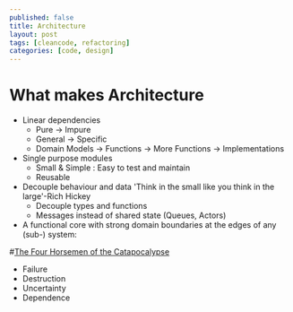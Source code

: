 ```yaml
---
published: false
title: Architecture
layout: post
tags: [cleancode, refactoring]
categories: [code, design]
---
```

# What makes Architecture

 * Linear dependencies
   * Pure -> Impure
   * General -> Specific
   * Domain Models -> Functions -> More Functions -> Implementations
 * Single purpose modules
   * Small & Simple : Easy to test and maintain
   * Reusable
 * Decouple behaviour and data  'Think in the small like you think in the large'-Rich Hickey
   * Decouple types and functions
   * Messages instead of shared state (Queues, Actors)
 * A functional core with strong domain boundaries at the edges of any (sub-) system:

#[The Four Horsemen of the Catapocalypse](https://cdsmith.wordpress.com/2012/04/18/why-do-monads-matter/)
 * Failure
 * Destruction
 * Uncertainty
 * Dependence
